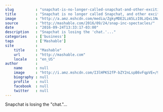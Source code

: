 ```yaml
---
slug          : "snapchat-is-no-longer-called-snapchat-and-other-exciting-developments"
title         : "Snapchat is no longer called Snapchat, and other exciting developments"
image         : "http://a.amz.mshcdn.com/media/ZgkyMDE2LzA5LzI0LzQxL1NwZWNzMS5lY2Q0Mi5wbmcKcAl0aHVtYgkxMjAweDYzMAplCWpwZw/c17fc9d9/675/Specs1.jpg"
source        : "http://mashable.com/2016/09/24/snap-inc-spectacles/"
date          : "2016-09-24T13:33:17-03:00"
description   : "Snapchat is losing the 'chat.'..."
categories    : ['business']
tags          : ['Mashable']
site          :
    title     : "Mashable"
    url       : "http://mashable.com"
    locale    : "en_US"
author        :
    name      : null
    image     : "http://i.amz.mshcdn.com/I3lHPKS2fP-bZY2nLspB6vFqpVE=/90x90/2016%2F09%2F16%2F16%2Fhttpi.amz.mshcdn.comHORIoaoYBZw5pj5YsWmflmgt7s250x2.3f7b0.jpg"
    biography : null
    profile   : null
    facebook  : null
    twitter   : null
---
```


Snapchat is losing the "chat."...
